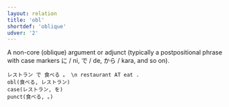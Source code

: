 ```yaml
---
layout: relation
title: 'obl'
shortdef: 'oblique'
udver: '2'
---
```


A non-core (oblique) argument or adjunct (typically a postpositional phrase with case markers に / ni, で / de, から / kara, and so on).

~~~ sdparse
レストラン で 食べる 。 \n restaurant AT eat .
obl(食べる, レストラン)
case(レストラン, を)
punct(食べる, 。)
~~~
<!-- Interlanguage links updated So kvě 14 19:04:01 CEST 2022 -->
